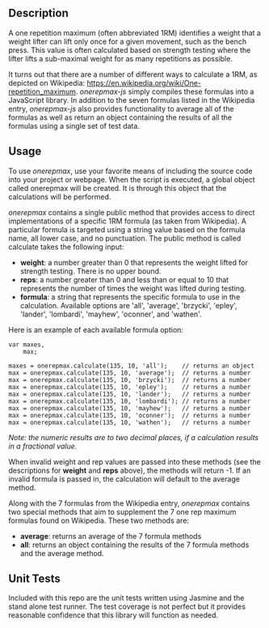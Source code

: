 Description
-----------
A one repetition maximum (often abbreviated 1RM) identifies a weight that a weight lifter can lift only once for a given movement, such as the bench press. This value is often calculated based on strength testing where the lifter lifts a sub-maximal weight for as many repetitions as possible.

It turns out that there are a number of different ways to calculate a 1RM, as depicted on Wikipedia: https://en.wikipedia.org/wiki/One-repetition_maximum. *onerepmax-js* simply compiles these formulas into a JavaScript library. In addition to the seven formulas listed in the Wikipedia entry, *onerepmax-js* also provides functionality to average all of the formulas as well as return an object containing the results of all the formulas using a single set of test data.

Usage
-----
To use *onerepmax*, use your favorite means of including the source code into your project or webpage. When the script is executed, a global object called onerepmax will be created. It is through this object that the calculations will be performed.
  
*onerepmax* contains a single public method that provides access to direct implementations of a specific 1RM formula (as taken from Wikipedia). A particular formula is targeted using a string value based on the formula name, all lower case, and no punctuation. The public method is called calculate takes the following input:

- **weight**: a number greater than 0 that represents the weight lifted for strength testing. There is no upper bound.
- **reps**: a number greater than 0 and less than or equal to 10 that represents the number of times the weight was lifted during testing.
- **formula**: a string that represents the specific formula to use in the calculation. Available options are 'all', 'average', 'brzycki', 'epley', 'lander', 'lombardi', 'mayhew', 'oconner', and 'wathen'.

Here is an example of each available formula option:

    var maxes,
        max;
    
    maxes = onerepmax.calculate(135, 10, 'all');    // returns an object
    max = onerepmax.calculate(135, 10, 'average');  // returns a number
    max = onerepmax.calculate(135, 10, 'brzycki');  // returns a number
    max = onerepmax.calculate(135, 10, 'epley');    // returns a number
    max = onerepmax.calculate(135, 10, 'lander');   // returns a number
    max = onerepmax.calculate(135, 10, 'lombardi'); // returns a number
    max = onerepmax.calculate(135, 10, 'mayhew');   // returns a number
    max = onerepmax.calculate(135, 10, 'oconner');  // returns a number
    max = onerepmax.calculate(135, 10, 'wathen');   // returns a number
    

*Note: the numeric results are to two decimal places, if a calculation results in a fractional value.*

When invalid weight and rep values are passed into these methods (see the descriptions for **weight** and **reps** above), the methods will return -1. If an invalid formula is passed in, the calculation will default to the average method.

Along with the 7 formulas from the Wikipedia entry, *onerepmax* contains two special methods that aim to supplement the 7 one rep maximum formulas found on Wikipedia. These two methods are:

- **average**: returns an average of the 7 formula methods
- **all**: returns an object containing the results of the 7 formula methods and the average method.


Unit Tests
-----
Included with this repo are the unit tests written using Jasmine and the stand alone test runner. The test coverage is not perfect but it provides reasonable confidence that this library will function as needed.